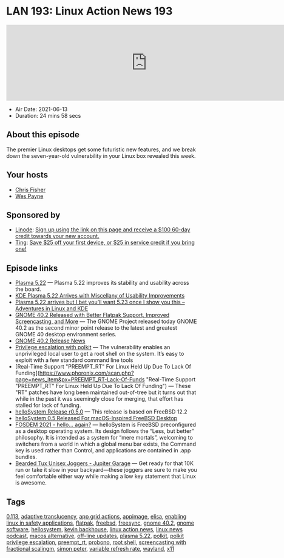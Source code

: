 # LAN 193: Linux Action News 193

<iframe src="https://player.fireside.fm/v2/DAcK9LdX+6V2LFZLX?theme=dark" width="740" height="200" frameborder="0" scrolling="no"></iframe>

* Air Date: 2021-06-13
* Duration: 24 mins 58 secs

## About this episode

The premier Linux desktops get some futuristic new features, and we break down the seven-year-old vulnerability in your Linux box revealed this week.

## Your hosts
* [Chris Fisher](https://linuxactionnews.com/hosts/chris)
* [Wes Payne](https://linuxactionnews.com/hosts/wes)

## Sponsored by

  * [Linode](http://linode.com/lan): [Sign up using the link on this page and receive a $100 60-day credit towards your new account. ](http://linode.com/lan)
  * [Ting](https://linux.ting.com): [Save $25 off your first device, or $25 in service credit if you bring one!](https://linux.ting.com)



## Episode links

  * [Plasma 5.22](https://kde.org/announcements/plasma/5/5.22.0/ "Plasma 5.22") — Plasma 5.22 improves its stability and usability across the board.
  * [KDE Plasma 5.22 Arrives with Miscellany of Usability Improvements](https://www.omgubuntu.co.uk/2021/06/kde-plasma-5-22-new-features "KDE Plasma 5.22 Arrives with Miscellany of Usability Improvements")
  * [Plasma 5.22 arrives but I bet you’ll want 5.23 once I show you this – Adventures in Linux and KDE](https://pointieststick.com/2021/06/11/this-week-in-kde-plasma-5-22-arrives-but-i-bet-youll-want-5-23-once-i-show-you-this/ "Plasma 5.22 arrives but I bet you’ll want 5.23 once I show you this – Adventures in Linux and KDE")
  * [GNOME 40.2 Released with Better Flatpak Support, Improved Screencasting, and More](https://9to5linux.com/gnome-40-2-released-with-better-flatpak-support-improved-screencasting-and-more "GNOME 40.2 Released with Better Flatpak Support, Improved Screencasting, and More") — The GNOME Project released today GNOME 40.2 as the second minor point release to the latest and greatest GNOME 40 desktop environment series.
  * [GNOME 40.2 Release News](https://ftp-osl.osuosl.org/pub/gnome/core/40/40.2/NEWS "GNOME 40.2 Release News")
  * [Privilege escalation with polkit](https://github.blog/2021-06-10-privilege-escalation-polkit-root-on-linux-with-bug/ "Privilege escalation with polkit") — The vulnerability enables an unprivileged local user to get a root shell on the system. It’s easy to exploit with a few standard command line tools
  * [Real-Time Support "PREEMPT_RT" For Linux Held Up Due To Lack Of Funding](https://www.phoronix.com/scan.php?page=news_item&px=PREEMPT_RT-Lack-Of-Funds "Real-Time Support "PREEMPT_RT" For Linux Held Up Due To Lack Of Funding") — These "RT" patches have long been maintained out-of-tree but it turns out that while in the past it was seemingly close for merging, that effort has stalled for lack of funding.
  * [helloSystem Release r0.5.0](https://github.com/helloSystem/ISO/releases/tag/r0.5.0 "helloSystem Release r0.5.0") — This release is based on FreeBSD 12.2
  * [helloSystem 0.5 Released For macOS-Inspired FreeBSD Desktop](https://www.phoronix.com/scan.php?page=news_item&px=helloSystem-0.5 "helloSystem 0.5 Released For macOS-Inspired FreeBSD Desktop")
  * [FOSDEM 2021 - hello... again?](https://fosdem.org/2021/schedule/event/hello_bsd/ "FOSDEM 2021 - hello... again?") — helloSystem is FreeBSD preconfigured as a desktop operating system. Its design follows the “Less, but better” philosophy. It is intended as a system for “mere mortals”, welcoming to switchers from a world in which a global menu bar exists, the Command key is used rather than Control, and applications are contained in .app bundles.
  * [Bearded Tux Unisex Joggers - Jupiter Garage](https://www.jupitergarage.com/product/bearded-tux-unisex-joggers "Bearded Tux Unisex Joggers - Jupiter Garage") — Get ready for that 10K run or take it slow in your backyard—these joggers are sure to make you feel comfortable either way while making a low key statement that Linux is awesome.



## Tags

[0.113](https://linuxactionnews.com/tags/0.113), [adaptive translucency](https://linuxactionnews.com/tags/adaptive%20translucency), [app grid actions](https://linuxactionnews.com/tags/app%20grid%20actions), [appimage](https://linuxactionnews.com/tags/appimage), [elisa](https://linuxactionnews.com/tags/elisa), [enabling linux in safety applications](https://linuxactionnews.com/tags/enabling%20linux%20in%20safety%20applications), [flatpak](https://linuxactionnews.com/tags/flatpak), [freebsd](https://linuxactionnews.com/tags/freebsd), [freesync](https://linuxactionnews.com/tags/freesync), [gnome 40.2](https://linuxactionnews.com/tags/gnome%2040.2), [gnome software](https://linuxactionnews.com/tags/gnome%20software), [hellosystem](https://linuxactionnews.com/tags/hellosystem), [kevin backhouse](https://linuxactionnews.com/tags/kevin%20backhouse), [linux action news](https://linuxactionnews.com/tags/linux%20action%20news), [linux news podcast](https://linuxactionnews.com/tags/linux%20news%20podcast), [macos alternative](https://linuxactionnews.com/tags/macos%20alternative), [off-line updates](https://linuxactionnews.com/tags/off-line%20updates), [plasma 5.22](https://linuxactionnews.com/tags/plasma%205.22), [polkit](https://linuxactionnews.com/tags/polkit), [polkit privilege escalation](https://linuxactionnews.com/tags/polkit%20privilege%20escalation), [preempt_rt](https://linuxactionnews.com/tags/preempt_rt), [probono](https://linuxactionnews.com/tags/probono), [root shell](https://linuxactionnews.com/tags/root%20shell), [screencasting with fractional scalingm](https://linuxactionnews.com/tags/screencasting%20with%20fractional%20scalingm), [simon peter](https://linuxactionnews.com/tags/simon%20peter), [variable refresh rate](https://linuxactionnews.com/tags/variable%20refresh%20rate), [wayland](https://linuxactionnews.com/tags/wayland), [x11](https://linuxactionnews.com/tags/x11)